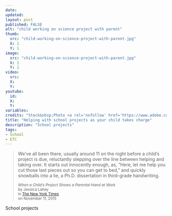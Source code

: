 ```yaml
---
date:
updated:
layout: post
published: FALSE
alt: "child working on science project with parent"
thumb:
  src: "child-working-on-science-project-with-parent.jpg"
  X: 1
  Y: 1
image:
  src: "child-working-on-science-project-with-parent.jpg"
  X: 1
  Y: 1
video:
  src: 
  X: 
  Y: 
youtube:
  id: 
  X: 
  Y: 
variables: 
credits: "Stock&nbsp;Photo <a rel='nofollow' href='https://www.adobe.com/legal/terms.html' target='_blank'>&copy;</a>&nbsp;<a rel='nofollow' href='https://stock.adobe.com/stock-photo/teacher-overseeing-chemical-experiment-in-science-class/94589182' target='_blank'>Ilike</a>"
title: "Helping with school projects as your child takes charge"
description: "School projects"
tags:
- School
- ETC
---
```

<blockquote cite="http://parenting.blogs.nytimes.com/2015/11/11/when-a-childs-project-shows-a-parental-hand-at-work/"><div>
	<p>We’ve all been there, usually around 11 on the night before a child’s project is due, reluctantly stepping over the line between helping and taking over. It starts out innocently enough, as, “Here, let me help you cut those last pieces out so you can get to bed,” and quickly snowballs into a lie, a Ph.D. dissertation in third-grade handwriting.</p>
	<div class="citation"><small><cite>When a Child’s Project Shows a Parental Hand at Work</cite><br>by Jessica Lahey<br>in <a rel="nofollow" href="http://parenting.blogs.nytimes.com/2015/11/11/when-a-childs-project-shows-a-parental-hand-at-work/" title="When a Child’s Project Shows a Parental Hand at Work" target="_blank">The New York Times</a><br>on November 11, 2015</small></div>
</div></blockquote>

School projects